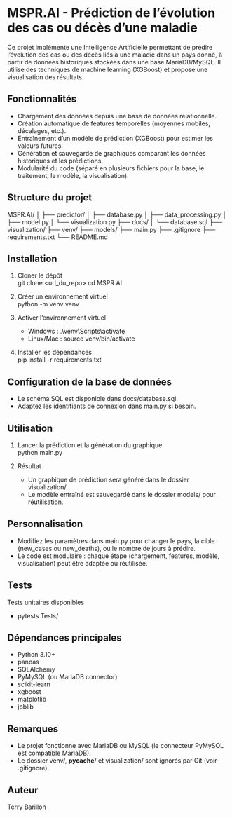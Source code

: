 # MSPR.AI - Prédiction de l’évolution des cas ou décès d’une maladie

Ce projet implémente une Intelligence Artificielle permettant de prédire l’évolution des cas ou des décès liés à une maladie dans un pays donné, à partir de données historiques stockées dans une base MariaDB/MySQL. Il utilise des techniques de machine learning (XGBoost) et propose une visualisation des résultats.

## Fonctionnalités

- Chargement des données depuis une base de données relationnelle.
- Création automatique de features temporelles (moyennes mobiles, décalages, etc.).
- Entraînement d’un modèle de prédiction (XGBoost) pour estimer les valeurs futures.
- Génération et sauvegarde de graphiques comparant les données historiques et les prédictions.
- Modularité du code (séparé en plusieurs fichiers pour la base, le traitement, le modèle, la visualisation).

## Structure du projet

MSPR.AI/
│
├── predictor/
│   ├── database.py
│   ├── data_processing.py
│   ├── model.py
│   └── visualization.py
├── docs/
│   └── database.sql
├── visualization/
├── venv/
├── models/
├── main.py
├── .gitignore
├── requirements.txt
└── README.md

## Installation

1. Cloner le dépôt  
   git clone <url_du_repo>
   cd MSPR.AI

2. Créer un environnement virtuel  
   python -m venv venv

3. Activer l’environnement virtuel  
   - Windows :
     .\venv\Scripts\activate
   - Linux/Mac :
     source venv/bin/activate

4. Installer les dépendances  
   pip install -r requirements.txt

## Configuration de la base de données

- Le schéma SQL est disponible dans docs/database.sql.
- Adaptez les identifiants de connexion dans main.py si besoin.

## Utilisation

1. Lancer la prédiction et la génération du graphique  
   python main.py

2. Résultat  
   - Un graphique de prédiction sera généré dans le dossier visualization/.
   - Le modèle entraîné est sauvegardé dans le dossier models/ pour réutilisation.

## Personnalisation

- Modifiez les paramètres dans main.py pour changer le pays, la cible (new_cases ou new_deaths), ou le nombre de jours à prédire.
- Le code est modulaire : chaque étape (chargement, features, modèle, visualisation) peut être adaptée ou réutilisée.

## Tests

Tests unitaires disponibles
- pytests Tests/

## Dépendances principales

- Python 3.10+
- pandas
- SQLAlchemy
- PyMySQL (ou MariaDB connector)
- scikit-learn
- xgboost
- matplotlib
- joblib

## Remarques

- Le projet fonctionne avec MariaDB ou MySQL (le connecteur PyMySQL est compatible MariaDB).
- Le dossier venv/, __pycache__/ et visualization/ sont ignorés par Git (voir .gitignore).

## Auteur

Terry Barillon